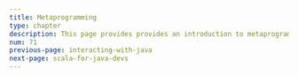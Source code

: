 ```yaml
---
title: Metaprogramming
type: chapter
description: This page provides provides an introduction to metaprogramming in Scala 3.
num: 71
previous-page: interacting-with-java
next-page: scala-for-java-devs
---
```


